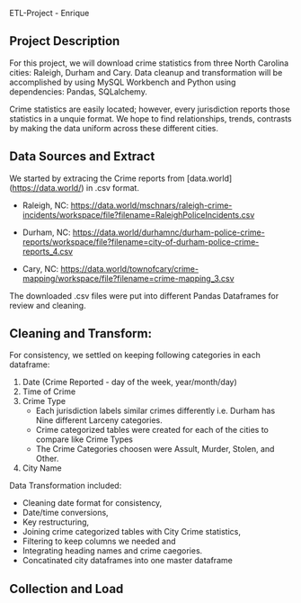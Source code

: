 ETL-Project - Enrique

## Project Description

For this project, we will download crime statistics from three North Carolina cities: Raleigh, Durham and Cary. Data cleanup and transformation will be accomplished by using MySQL Workbench and Python using dependencies: Pandas, SQLalchemy. 

Crime statistics are easily located; however, every jurisdiction reports those statistics in a unquie format. We hope to find relationships, trends, contrasts by making the data uniform across these different cities. 

## Data Sources and **E**xtract

We started by extracing the Crime reports from [data.world] (https://data.world/) in .csv format. 

* Raleigh, NC:
https://data.world/mschnars/raleigh-crime-incidents/workspace/file?filename=RaleighPoliceIncidents.csv

* Durham, NC:
https://data.world/durhamnc/durham-police-crime-reports/workspace/file?filename=city-of-durham-police-crime-reports_4.csv

* Cary, NC:
https://data.world/townofcary/crime-mapping/workspace/file?filename=crime-mapping_3.csv

The downloaded .csv files were put into different Pandas Dataframes for review and cleaning. 

## Cleaning and **T**ransform:

For consistency, we settled on keeping following categories in each dataframe: 

1. Date (Crime Reported - day of the week, year/month/day)
2. Time of Crime
3. Crime Type 
	* Each jurisdiction labels similar crimes differently i.e. Durham has Nine different Larceny categories. 
	* Crime categorized tables were created for each of the cities to compare like Crime Types
	* The Crime Categories choosen were Assult, Murder, Stolen, and Other.	 
4. City Name

Data Transformation included:

* Cleaning date format for consistency, 
* Date/time conversions, 
* Key restructuring, 
* Joining crime categorized tables with City Crime statistics, 
* Filtering to keep columns we needed and
* Integrating heading names and crime caegories.
* Concatinated city dataframes into one master dataframe

## Collection and **L**oad
